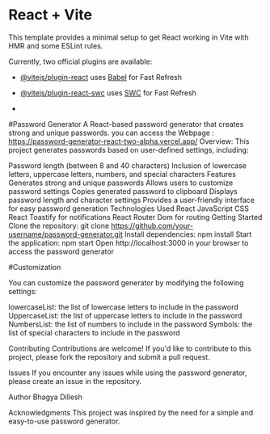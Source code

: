 # React + Vite

This template provides a minimal setup to get React working in Vite with HMR and some ESLint rules.

Currently, two official plugins are available:

- [@vitejs/plugin-react](https://github.com/vitejs/vite-plugin-react/blob/main/packages/plugin-react/README.md) uses [Babel](https://babeljs.io/) for Fast Refresh
- [@vitejs/plugin-react-swc](https://github.com/vitejs/vite-plugin-react-swc) uses [SWC](https://swc.rs/) for Fast Refresh

- 
#Password Generator
A React-based password generator that creates strong and unique passwords.
you can access the Webpage : https://password-generator-react-two-alpha.vercel.app/
Overview:
This project generates passwords based on user-defined settings, including:

Password length (between 8 and 40 characters)
Inclusion of lowercase letters, uppercase letters, numbers, and special characters
Features
Generates strong and unique passwords
Allows users to customize password settings
Copies generated password to clipboard
Displays password length and character settings
Provides a user-friendly interface for easy password generation
Technologies Used
React
JavaScript
CSS
React Toastify for notifications
React Router Dom for routing
Getting Started
Clone the repository: git clone https://github.com/your-username/password-generator.git
Install dependencies: npm install
Start the application: npm start
Open http://localhost:3000 in your browser to access the password generator

#Customization

You can customize the password generator by modifying the following settings:

lowercaseList: the list of lowercase letters to include in the password
UppercaseList: the list of uppercase letters to include in the password
NumbersList: the list of numbers to include in the password
Symbols: the list of special characters to include in the password


Contributing
Contributions are welcome! If you'd like to contribute to this project, please fork the repository and submit a pull request.

Issues
If you encounter any issues while using the password generator, please create an issue in the repository.

Author
Bhagya Dillesh

Acknowledgments
This project was inspired by the need for a simple and easy-to-use password generator.


